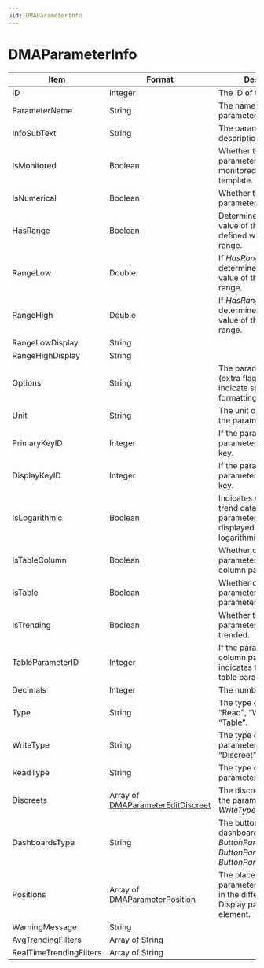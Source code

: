 ```yaml
---
uid: DMAParameterInfo
---
```


# DMAParameterInfo

| Item | Format | Description |
|--|--|--|
| ID               | Integer | The ID of the parameter. |
| ParameterName    | String | The name of the parameter. |
| InfoSubText      | String | The parameter description. |
| IsMonitored      | Boolean | Whether the value of the parameter is being monitored by an alarm template. |
| IsNumerical      | Boolean | Whether the value of the parameter is numerical. |
| HasRange         | Boolean | Determines whether the value of the parameter is defined within a certain range. |
| RangeLow         | Double | If *HasRange* is true, this determines the lowest value of the parameter range. |
| RangeHigh        | Double | If *HasRange* is true, this determines the highest value of the parameter range. |
| RangeLowDisplay  | String |  |
| RangeHighDisplay | String |  |
| Options          | String | The parameter options (extra flags to e.g. indicate special formatting instructions). |
| Unit             | String | The unit of measure of the parameter. |
| PrimaryKeyID     | Integer | If the parameter is a table parameter, the primary key. |
| DisplayKeyID     | Integer | If the parameter is a table parameter, the display key. |
| IsLogarithmic    | Boolean | Indicates whether the trend data of this parameter should be displayed on a logarithmic scale. |
| IsTableColumn    | Boolean | Whether or not the parameter is a table column parameter. |
| IsTable          | Boolean | Whether or not the parameter is a table parameter. |
| IsTrending       | Boolean | Whether the value of the parameter is being trended. |
| TableParameterID | Integer | If the parameter is a column parameter, this indicates the ID of the table parameter. |
| Decimals         | Integer | The number of decimals. |
| Type             | String | The type of parameter: “Read”, “Write”, or “Table”. |
| WriteType        | String | The type of write parameter: “String”, “Discreet”, “Number”, ... |
| ReadType         | String | The type of read parameter. |
| Discreets        | Array of [DMAParameterEditDiscreet](xref:DMAParameterEditDiscreet) | The discreet values of the parameter (only if *WriteType* is “Discreet”). |
| DashboardsType   | String | The button panel dashboard type: *None*, *ButtonPanel*, *ButtonPanelContainers* or *ButtonPanelCollection*. |
| Positions        | Array of [DMAParameterPosition](xref:DMAParameterPosition) | The places where the parameter can be found in the different Data Display pages of the element. |
| WarningMessage   | String |  |
| AvgTrendingFilters      | Array of String |  |
| RealTimeTrendingFilters | Array of String |  |

<!--
| Item | Format | Description |
|--|--|--|
| ID               | Integer | The ID of the parameter. |
| ParameterName    | String | The name of the parameter. |
| InfoSubText      | String | The parameter description. |
| IsMonitored      | Boolean | Whether the value of the parameter is being monitored by an alarm template. |
| IsNumerical      | Boolean | Whether the value of the parameter is numerical. |
| HasRange         | Boolean | Determines whether the value of the parameter is defined within a certain range. |
| RangeLow         | Double | If *HasRange* is true, this determines the lowest value of the parameter range. |
| RangeHigh        | Double | If *HasRange* is true, this determines the highest value of the parameter range. |
| Options          | String | The parameter options (extra flags to e.g. indicate special formatting instructions). |
| Unit             | String | The unit of measure of the parameter. |
| PrimaryKeyID     | Integer | If the parameter is a table parameter, the primary key. |
| DisplayKeyID     | Integer | If the parameter is a table parameter, the display key. |
| IsLogarithmic    | Boolean | Indicates whether the trend data of this parameter should be displayed on a logarithmic scale. |
| IsTableColumn    | Boolean | Whether or not the parameter is a table column parameter. |
| IsTable          | Boolean | Whether or not the parameter is a table parameter. |
| TableParameterID | Integer | If the parameter is a column parameter, this indicates the ID of the table parameter. |
| Discreets        | Array of [DMAParameterEditDiscreet](xref:DMAParameterEditDiscreet) | The discreet values of the parameter (only if *WriteType* is “Discreet”). |
| DashboardsType   | String | The button panel dashboard type: *None*, *ButtonPanel*, *ButtonPanelContainers* or *ButtonPanelCollection*. |
-->
